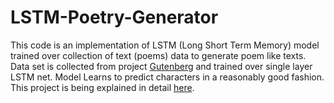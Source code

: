 # LSTM-Poetry-Generator
This code is an implementation of LSTM (Long Short Term Memory) model trained over collection of text (poems) data to generate poem like texts. Data set is collected from project [Gutenberg](https://www.gutenberg.org/) and trained over single layer LSTM net. Model Learns to predict characters in a reasonably good fashion. This project is being explained in detail [here](http://dilberdillu.com/2018/10/31/poetry-generation-using-recurrent-neural-networks-lstm-in-python-using-keras/).
